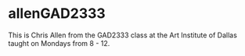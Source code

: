 # allenGAD2333
This is Chris Allen from the GAD2333 class at the Art Institute of Dallas taught on Mondays from 8 - 12.
